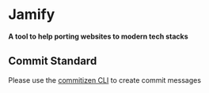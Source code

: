# Jamify

**A tool to help porting websites to modern tech stacks**

## Commit Standard

Please use the [commitizen CLI](https://github.com/commitizen/cz-cli) to create commit messages
